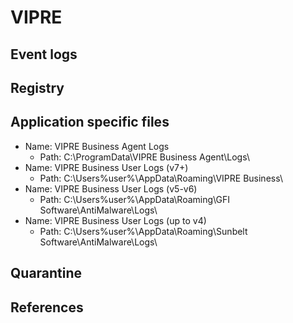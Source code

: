 # VIPRE

## Event logs

## Registry

## Application specific files

- Name: VIPRE Business Agent Logs
    - Path: C:\ProgramData\VIPRE Business Agent\Logs\
- Name: VIPRE Business User Logs (v7+)
    - Path: C:\Users\%user%\AppData\Roaming\VIPRE Business\
- Name: VIPRE Business User Logs (v5-v6)
    - Path: C:\Users\%user%\AppData\Roaming\GFI Software\AntiMalware\Logs\
- Name: VIPRE Business User Logs (up to v4)
    - Path: C:\Users\%user%\AppData\Roaming\Sunbelt Software\AntiMalware\Logs\

## Quarantine

## References
